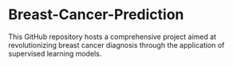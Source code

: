 # Breast-Cancer-Prediction
This GitHub repository hosts a comprehensive project aimed at revolutionizing breast cancer diagnosis through the application of supervised learning models.
